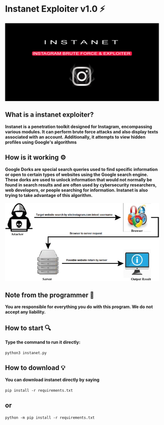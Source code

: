 # Instanet Exploiter v1.0 ⚡️
![banner image](https://github.com/anezatra-katedram/instanet/blob/main/banner.jpg)
## What is a instanet exploiter? 
**Instanet is a penetration toolkit designed for Instagram, encompassing various modules. It can perform brute force attacks and also display texts associated with an account. Additionally, it attempts to view hidden profiles using Google's algorithms**
## How is it working ⚙️
**Google Dorks are special search queries used to find specific information or open to certain types of websites using the Google search engine. These dorks are used to unlock information that would not normally be found in search results and are often used by cybersecurity researchers, web developers, or people searching for information. Instanet is also trying to take advantage of this algorithm.** <br/><br/>
![Banner](https://github.com/anezatra-katedram/instanet/blob/main/dork.png)
## Note from the programmer 📌
**You are responsible for everything you do with this program. We do not accept any liability.**
## How to start 🔍
**Type the command to run it directly:** <br/><br/>
` python3 instanet.py `
## How to download 💡
**You can download instanet directly by saying** <br/><br/>
` pip install -r requirements.txt `
## or <br/>
` python -m pip install -r requirements.txt ` <br/>



